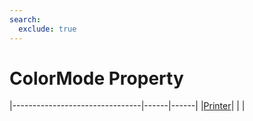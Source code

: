 ```yaml
---
search:
  exclude: true
---
```


<h1 class="heading"><span class="name">ColorMode Property</span></h1>

|--------------------------------|------|------|
|[Printer](../objects/printer.md)|&nbsp;|&nbsp;|
